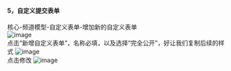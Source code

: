 #### 5，自定义提交表单

核心-频道模型-自定义表单-增加新的自定义表单
 <br/>
![image](https://raw.githubusercontent.com/luobo157/dedecms/main/5.%E8%87%AA%E5%AE%9A%E4%B9%89%E6%8F%90%E4%BA%A4%E8%A1%A8%E5%8D%95/%E6%96%B0%E5%A2%9E%E8%87%AA%E5%AE%9A%E4%B9%89%E8%A1%A8%E5%8D%951.png) 
 <br/>
点击“新增自定义表单”，名称必填，以及选择“完全公开”，好让我们复制后续的样式
![image](https://raw.githubusercontent.com/luobo157/dedecms/main/5.%E8%87%AA%E5%AE%9A%E4%B9%89%E6%8F%90%E4%BA%A4%E8%A1%A8%E5%8D%95/%E6%96%B0%E5%BB%BA%E8%87%AA%E5%AE%9A%E4%B9%89%E8%A1%A8%E5%8D%952.png) 
<br/>
点击修改
![image](https://github.com/luobo157/dedecms/blob/main/5.%E8%87%AA%E5%AE%9A%E4%B9%89%E6%8F%90%E4%BA%A4%E8%A1%A8%E5%8D%95/%E6%9B%B4%E6%94%B9%E8%87%AA%E5%AE%9A%E4%B9%89%E8%A1%A8%E5%8D%95.png?raw=true) 
